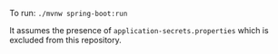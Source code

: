 
To run: `./mvnw spring-boot:run`

It assumes the presence of `application-secrets.properties` which is excluded from this repository.
